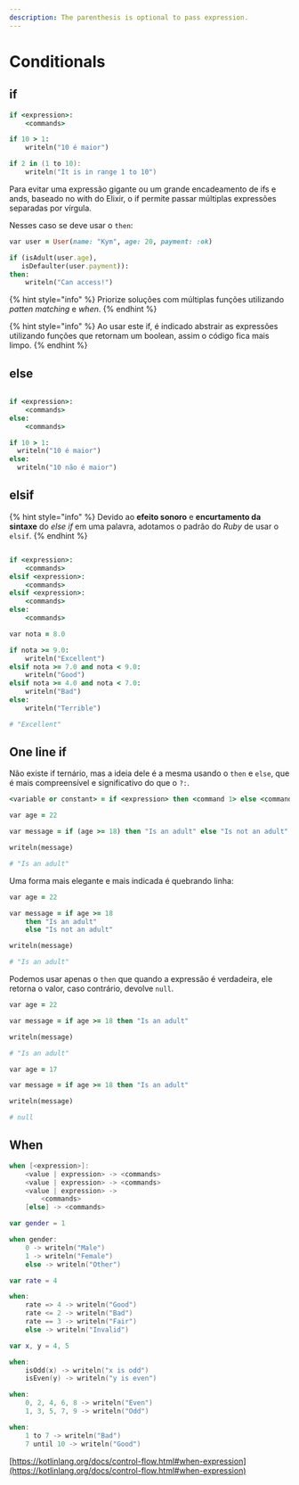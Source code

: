 ```yaml
---
description: The parenthesis is optional to pass expression.
---
```


# Conditionals

## if

```ruby
if <expression>:
    <commands>
```

```ruby
if 10 > 1:
    writeln("10 é maior")
```

```kotlin
if 2 in (1 to 10):
    writeln("It is in range 1 to 10")
```



Para evitar uma expressão gigante ou um grande encadeamento de ifs e ands, baseado no with do Elixir, o if permite passar múltiplas expressões separadas por vírgula.

Nesses caso se deve usar o `then`:

```ruby
var user = User(name: "Kym", age: 20, payment: :ok)

if (isAdult(user.age),
   isDefaulter(user.payment)):
then:
    writeln("Can access!")
```

{% hint style="info" %}
Priorize soluções com múltiplas funções utilizando _patten matching_ e _when_.
{% endhint %}

{% hint style="info" %}
Ao usar este if, é indicado abstrair as expressões utilizando funções que retornam um boolean, assim o código fica mais limpo.
{% endhint %}

## else

```ruby

if <expression>:
    <commands>
else:
    <commands>
```

```ruby
if 10 > 1:
  writeln("10 é maior")
else:
  writeln("10 não é maior")
```

## elsif

{% hint style="info" %}
Devido ao **efeito sonoro** e **encurtamento da sintaxe** do _else if_ em uma palavra, adotamos o padrão do _Ruby_ de usar o `elsif`.
{% endhint %}

```ruby

if <expression>:
    <commands>
elsif <expression>:
    <commands>
elsif <expression>:
    <commands>
else:
    <commands>
```

```ruby
var nota = 8.0

if nota >= 9.0:
    writeln("Excellent")
elsif nota >= 7.0 and nota < 9.0:
    writeln("Good")
elsif nota >= 4.0 and nota < 7.0:
    writeln("Bad")
else:
    writeln("Terrible")

# "Excellent"
```

## One line if

Não existe if ternário, mas a ideia dele é a mesma usando o `then` e `else`, que é mais compreensível e significativo do que o `?:`.

```ruby
<variable or constant> = if <expression> then <command 1> else <command 2>
```

```ruby
var age = 22

var message = if (age >= 18) then "Is an adult" else "Is not an adult"

writeln(message)

# "Is an adult"
```

Uma forma mais elegante e mais indicada é quebrando linha:

```ruby
var age = 22

var message = if age >= 18
    then "Is an adult"
    else "Is not an adult"

writeln(message)

# "Is an adult"
```

Podemos usar apenas o `then` que quando a expressão é verdadeira, ele retorna o valor, caso contrário, devolve `null`.

```ruby
var age = 22

var message = if age >= 18 then "Is an adult"

writeln(message)

# "Is an adult"
```

```ruby
var age = 17

var message = if age >= 18 then "Is an adult"

writeln(message)

# null
```

## When

```kotlin
when [<expression>]:
    <value | expression> -> <commands>
    <value | expression> -> <commands>
    <value | expression> ->
        <commands>
    [else] -> <commands>
```

```kotlin
var gender = 1

when gender:
    0 -> writeln("Male")
    1 -> writeln("Female")
    else -> writeln("Other")
```

```kotlin
var rate = 4

when:
    rate => 4 -> writeln("Good")
    rate <= 2 -> writeln("Bad")
    rate == 3 -> writeln("Fair")
    else -> writeln("Invalid")
```

```kotlin
var x, y = 4, 5

when:
    isOdd(x) -> writeln("x is odd")
    isEven(y) -> writeln("y is even")
```

```kotlin
when:
    0, 2, 4, 6, 8 -> writeln("Even")
    1, 3, 5, 7, 9 -> writeln("Odd")
```

```kotlin
when:
    1 to 7 -> writeln("Bad")
    7 until 10 -> writeln("Good")
```

[https://kotlinlang.org/docs/control-flow.html#when-expression](https://kotlinlang.org/docs/control-flow.html#when-expression)
